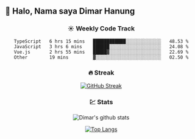 ## 👋 Halo, Nama saya **Dimar Hanung**

<center>

### :sunny: Weekly Code Track
<!--START_SECTION:waka-->

```text
TypeScript   6 hrs 15 mins   ████████████░░░░░░░░░░░░░   48.53 %
JavaScript   3 hrs 6 mins    ██████░░░░░░░░░░░░░░░░░░░   24.08 %
Vue.js       2 hrs 55 mins   █████▓░░░░░░░░░░░░░░░░░░░   22.69 %
Other        19 mins         ▓░░░░░░░░░░░░░░░░░░░░░░░░   02.50 %
```

<!--END_SECTION:waka-->

### :fire: Streak

[![GitHub Streak](http://github-readme-streak-stats.herokuapp.com?user=dimar-hanung)](https://git.io/streak-stats)

### :chart: Stats

![Dimar's github stats](https://github-readme-stats.vercel.app/api?username=dimar-hanung&show_icons=true&theme=vue)

[![Top Langs](https://github-readme-stats.vercel.app/api/top-langs/?username=dimar-hanung)](#)

</center>
